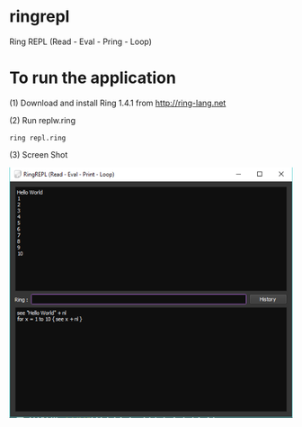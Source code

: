 # ringrepl
Ring REPL (Read - Eval - Pring - Loop)

# To run the application

(1) Download and install Ring 1.4.1 from http://ring-lang.net

(2) Run replw.ring

	ring repl.ring

(3) Screen Shot

![RingREPL](https://raw.githubusercontent.com/MahmoudFayed/ringrepl/master/ringrepl_screenshot.png)

